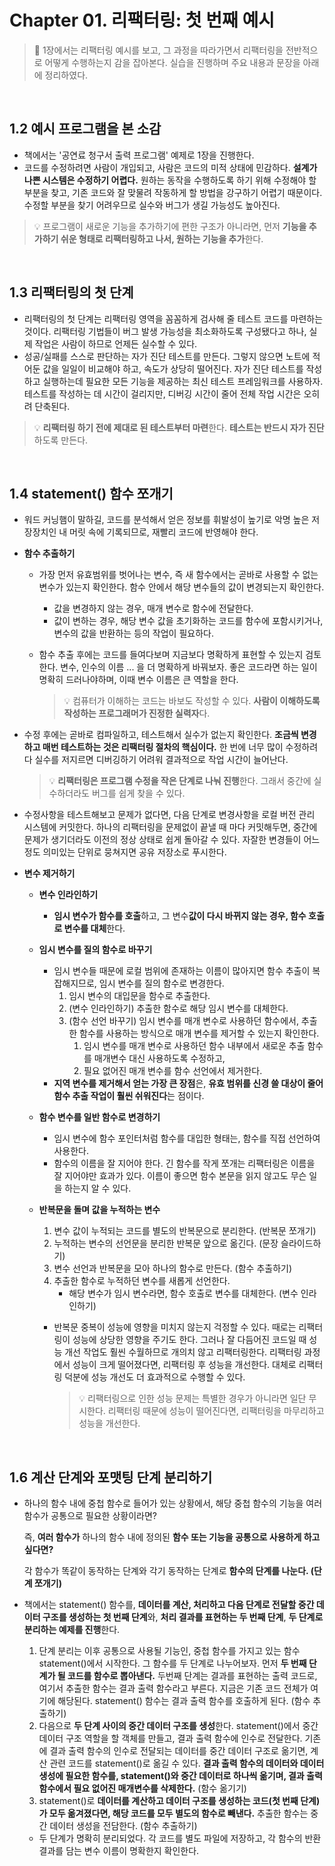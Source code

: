 # Chapter 01. 리팩터링: 첫 번째 예시

> 🌱 1장에서는 리팩터링 예시를 보고, 그 과정을 따라가면서 리팩터링을 전반적으로 어떻게 수행하는지 감을 잡아본다. 실습을 진행하며 주요 내용과 문장을 아래에 정리하였다.

<br />

## 1.2 예시 프로그램을 본 소감

+ 책에서는 '공연료 청구서 출력 프로그램' 예제로 1장을 진행한다.
+ 코드를 수정하려면 사람이 개입되고, 사람은 코드의 미적 상태에 민감하다. **설계가 나쁜 시스템은 수정하기 어렵다.** 원하는 동작을 수행하도록 하기 위해 수정해야 할 부분을 찾고, 기존 코드와 잘 맞물려 작동하게 할 방법을 강구하기 어렵기 때문이다. 수정할 부분을 찾기 어려우므로 실수와 버그가 생길 가능성도 높아진다.

> 💡 프로그램이 새로운 기능을 추가하기에 편한 구조가 아니라면, 먼저 **기능을 추가하기 쉬운 형태로 리팩터링하고 나서, 원하는 기능을 추가**한다.

<br />

## 1.3 리팩터링의 첫 단계

+ 리팩터링의 첫 단계는 리팩터링 영역을 꼼꼼하게 검사해 줄 테스트 코드를 마련하는 것이다. 리팩터링 기법들이 버그 발생 가능성을 최소화하도록 구성됐다고 하나, 실제 작업은 사람이 하므로 언제든 실수할 수 있다.
+ 성공/실패를 스스로 판단하는 자가 진단 테스트를 만든다. 그렇지 않으면 노트에 적어둔 값을 일일이 비교해야 하고, 속도가 상당히 떨어진다. 자가 진단 테스트를 작성하고 실행하는데 필요한 모든 기능을 제공하는 최신 테스트 프레임워크를 사용하자. 테스트를 작성하는 데 시간이 걸리지만, 디버깅 시간이 줄어 전체 작업 시간은 오히려 단축된다.

> 💡 **리팩터링 하기 전에 제대로 된  테스트부터 마련**한다. **테스트는 반드시 자가 진단**하도록 만든다.

<br />

## 1.4 statement() 함수 쪼개기

+ 워드 커닝햄이 말하길, 코드를 분석해서 얻은 정보를 휘발성이 높기로 악명 높은 저장장치인 내 머릿 속에 기록되므로, 재빨리 코드에 반영해야 한다.

+ **함수 추출하기**
  
  + 가장 먼저 유효범위를 벗어나는 변수, 즉 새 함수에서는 곧바로 사용할 수 없는 변수가 있는지 확인한다. 함수 안에서 해당 변수들의 값이 변경되는지 확인한다. 
    + 값을 변경하지 않는 경우, 매개 변수로 함수에 전달한다.
    + 값이 변하는 경우, 해당 변수 값을 초기화하는 코드를 함수에 포함시키거나, 변수의 값을 반환하는 등의 작업이 필요하다.
    
  + 함수 추출 후에는 코드를 들여다보며 지금보다 명확하게 표현할 수 있는지 검토한다. 변수, 인수의 이름 ... 을 더 명확하게 바꿔보자. 좋은 코드라면 하는 일이 명확히 드러나야하며, 이때 변수 이름은 큰 역할을 한다.
  
    > 💡 컴퓨터가 이해하는 코드는 바보도 작성할 수 있다. **사람이 이해하도록 작성하는 프로그래머가 진정한 실력자**다.
  
+ 수정 후에는 곧바로 컴파일하고, 테스트해서 실수가 없는지 확인한다. **조금씩 변경하고 매번 테스트하는 것은 리팩터링 절차의 핵심이다.** 한 번에 너무 많이 수정하려다 실수를 저지르면 디버깅하기 어려워 결과적으로 작업 시간이 늘어난다.

  > 💡 **리팩터링은 프로그램 수정을 작은 단계로 나눠 진행**한다. 그래서 중간에 실수하더라도 버그를 쉽게 찾을 수 있다.

+ 수정사항을 테스트해보고 문제가 없다면, 다음 단계로 변경사항을 로컬 버전 관리 시스템에 커밋한다. 하나의 리팩터링을 문제없이 끝낼 때 마다 커밋해두면, 중간에 문제가 생기더라도 이전의 정상 상태로 쉽게 돌아갈 수 있다. 자잘한 변경들이 어느 정도 의미있는 단위로 뭉쳐지면 공유 저장소로 푸시한다.

+ **변수 제거하기**
  
  + **변수 인라인하기**
    + **임시 변수가 함수를 호출**하고, 그 변수**값이 다시 바뀌지 않는 경우, 함수 호출로 변수를 대체**한다.

  + **임시 변수를 질의 함수로 바꾸기**
    + 임시 변수들 때문에 로컬 범위에 존재하는 이름이 많아지면 함수 추출이 복잡해지므로, 임시 변수를 질의 함수로 변경한다.
      1. 임시 변수의 대입문을 함수로 추출한다.
      2. (변수 인라인하기) 추출한 함수로 해당 임시 변수를 대체한다.
      3. (함수 선언 바꾸기) 임시 변수를 매개 변수로 사용하던 함수에서, 추출한 함수를 사용하는 방식으로 매개 변수를 제거할 수 있는지 확인한다.
         1. 임시 변수를 매개 변수로 사용하던 함수 내부에서 새로운 추출 함수를 매개변수 대신 사용하도록 수정하고,
         2. 필요 없어진 매개 변수를 함수 선언에서 제거한다.
    + **지역 변수를 제거해서 얻는 가장 큰 장점**은, **유효 범위를 신경 쓸 대상이 줄어 함수 추출 작업이 훨씬 쉬워진다**는 점이다.

  + **함수 변수를 일반 함수로 변경하기**
    + 임시 변수에 함수 포인터처럼 함수를 대입한 형태는, 함수를 직접 선언하여 사용한다.
    + 함수의 이름을 잘 지어야 한다. 긴 함수를 작게 쪼개는 리팩터링은 이름을 잘 지어야만 효과가 있다. 이름이 좋으면 함수 본문을 읽지 않고도 무슨 일을 하는지 알 수 있다.

  + **반복문을 돌며 값을 누적하는 변수**
    1. 변수 값이 누적되는 코드를 별도의 반복문으로 분리한다. (반복문 쪼개기)
    2. 누적하는 변수의 선언문을 분리한 반복문 앞으로 옮긴다. (문장 슬라이드하기)
    3. 변수 선언과 반복문을 모아 하나의 함수로 만든다. (함수 추출하기)
    4. 추출한 함수로 누적하던 변수를 새롭게 선언한다. 
       + 해당 변수가 임시 변수라면, 함수 호출로 변수를 대체한다. (변수 인라인하기)
    + 반복문 중복이 성능에 영향을 미치지 않는지 걱정할 수 있다. 때로는 리팩터링이 성능에 상당한 영향을 주기도 한다. 그러나 잘 다듬어진 코드일 때 성능 개선 작업도 훨씬 수월하므로 개의치 않고 리팩터링한다. 리팩터링 과정에서 성능이 크게 떨어졌다면, 리팩터링 후 성능을 개선한다. 대체로 리팩터링 덕분에 성능 개선도 더 효과적으로 수행할 수 있다.
      
      > 💡 리팩터링으로 인한 성능 문제는 특별한 경우가 아니라면 일단 무시한다. 리팩터링 때문에 성능이 떨어진다면, 리팩터링을 마무리하고 성능을 개선한다.

<br />

## 1.6 계산 단계와 포맷팅 단계 분리하기

+ 하나의 함수 내에 중첩 함수로 들어가 있는 상황에서, 해당 중첩 함수의 기능을 여러 함수가 공통으로 필요한 상황이라면? 

  즉, **여러 함수가** 하나의 함수 내에 정의된 **함수 또는 기능을 공통으로 사용하게 하고 싶다면?**

  각 함수가 똑같이 동작하는 단계와 각기 동작하는 단계로 **함수의 단계를 나눈다. (단계 쪼개기)**

+ 책에서는 statement() 함수를, **데이터를 계산, 처리하고 다음 단계로 전달할 중간 데이터 구조를 생성하는 첫 번째 단계**와, **처리 결과를 표현하는 두 번째 단계**, **두 단계로 분리하는 예제를 진행**한다.

  1. 단계 분리는 이후 공통으로 사용될 기능인, 중첩 함수를 가지고 있는 함수 statement()에서 시작한다. 그 함수를 두 단계로 나누어보자. 먼저 **두 번째 단계가 될 코드를 함수로 뽑아낸다.** 두번째 단계는 결과를 표현하는 출력 코드로, 여기서 추출한 함수는 결과 출력 함수라고 부른다. 지금은 기존 코드 전체가 여기에 해당된다. statement() 함수는 결과 출력 함수를 호출하게 된다. (함수 추출하기)
  2. 다음으로 **두 단계 사이의 중간 데이터 구조를 생성**한다. statement()에서 중간 데이터 구조 역할을 할 객체를 만들고, 결과 출력 함수에 인수로 전달한다. 기존에 결과 출력 함수의 인수로 전달되는 데이터를 중간 데이터 구조로 옮기면, 계산 관련 코드를 statement()로 옮길 수 있다. **결과 출력 함수의 데이터와 데이터 생성에 필요한 함수를, statement()와 중간 데이터로 하나씩 옮기며, 결과 출력 함수에서 필요 없어진 매개변수를 삭제한다.** (함수 옮기기)
  3. statement()로 **데이터를 계산하고 데이터 구조를 생성하는 코드(첫 번째 단계)가 모두 옮겨졌다면, 해당 코드를 모두 별도의 함수로 빼낸다.** 추출한 함수는 중간 데이터 생성을 전담한다. (함수 추출하기)

  + 두 단계가 명확히 분리되었다. 각 코드를 별도 파일에 저장하고, 각 함수의 반환 결과를 담는 변수 이름이 명확한지 확인한다.
